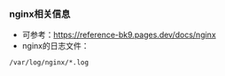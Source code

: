 <!--
 * @Author: findnr
 * @Date: 2024-04-03 13:52:46
 * @LastEditors: findnr
 * @LastEditTime: 2024-04-07 19:30:02
 * @Description: 
-->
### nginx相关信息
- 可参考：https://reference-bk9.pages.dev/docs/nginx
- nginx的日志文件：
```sh
/var/log/nginx/*.log
```
